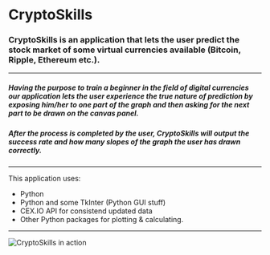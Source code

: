 # CryptoSkills

### CryptoSkills is an application that lets the user predict the stock market of some virtual currencies available (Bitcoin, Ripple, Ethereum etc.).
---
##### Having the purpose to train a beginner in the field of digital currencies our application lets the user experience the true nature of prediction by exposing him/her to one part of the graph and then asking for the next part to be drawn on the canvas panel.
##### After the process is completed by the user, CryptoSkills will output the success rate and how many slopes of the graph the user has drawn correctly.
---
This application uses:
* Python
* Python and some TkInter (Python GUI stuff)
* CEX.IO API for consistend updated data
* Other Python packages for plotting & calculating.
---
![CryptoSkills in action]()
